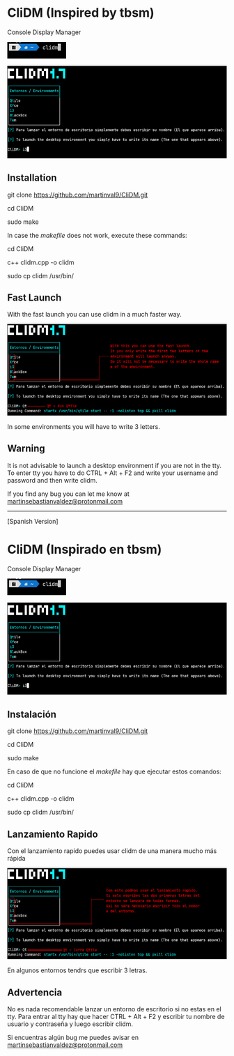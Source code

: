 # CliDM (Inspired by tbsm)
Console Display Manager

![Preview Image](https://github.com/martinval9/CliDM/blob/main/img/img1.png)

![Preview Image](https://github.com/martinval9/CliDM/blob/main/img/img2.png)

## Installation
git clone https://github.com/martinval9/CliDM.git

cd CliDM

sudo make

In case the _makefile_ does not work, execute these commands:

cd CliDM

c++ clidm.cpp -o clidm

sudo cp clidm /usr/bin/

## Fast Launch

With the fast launch you can use clidm in a much faster way.

![Preview Image](https://github.com/martinval9/CliDM/blob/main/img/img_run.png)

In some environments you will have to write 3 letters.

## Warning

It is not advisable to launch a desktop environment if you are not in the tty.
To enter tty you have to do CTRL + Alt + F2 and write your username and password and then write clidm.

If you find any bug you can let me know at martinsebastianvaldez@protonmail.com
_______________________________________________________________________________
[Spanish Version]

# CliDM (Inspirado en tbsm)
Console Display Manager

![Preview Image](https://github.com/martinval9/CliDM/blob/main/img/img1.png)

![Preview Image](https://github.com/martinval9/CliDM/blob/main/img/img2.png)

## Instalación
git clone https://github.com/martinval9/CliDM.git

cd CliDM

sudo make

En caso de que no funcione el _makefile_ hay que ejecutar estos comandos:

cd CliDM

c++ clidm.cpp -o clidm

sudo cp clidm /usr/bin/

## Lanzamiento Rapido

Con el lanzamiento rapido puedes usar clidm de una manera mucho más rápida 

![Preview Image](https://github.com/martinval9/CliDM/blob/main/img/img_run_es.png)

En algunos entornos tendrs que escribir 3 letras.

## Advertencia

No es nada recomendable lanzar un entorno de escritorio si no estas en el tty.
Para entrar al tty hay que hacer CTRL + Alt + F2 y escribir tu nombre de usuario y contraseña y luego escribir clidm.

Si encuentras algún bug me puedes avisar en martinsebastianvaldez@protonmail.com
